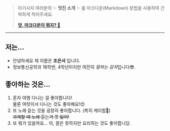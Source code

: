 > 아기사자 여러분의 ✨ **멋진 소개** ✨ 를 마크다운(Markdown) 문법을 사용하여 간략하게 적어주세요.
>
> **[앗, 마크다운이 뭐지? 🤔](https://ko.wikipedia.org/wiki/%EB%A7%88%ED%81%AC%EB%8B%A4%EC%9A%B4)**

---

## 저는...

- 안녕하세요 제 이름은 **조은서** 입니다.  
- 정보통신공학과 18학번, 4학년이지만 여전히 *말하는 감자*입니다😎. 

## 좋아하는 것은...  

1. 혼자 여행 다니는 걸 좋아합니다!  
물론 여럿이서 다니는 것도 좋아해요!😊    
2. 또 노래 듣는 것을 굉장히 좋아합니다. (특히 케이팝💖)  
~~과제할 때 노래 듣는거 못 잃어!~~  
3. 또 뭐가 있을까요... 아, 잘은 못하지만 요리하는 것도 좋아합니당.
